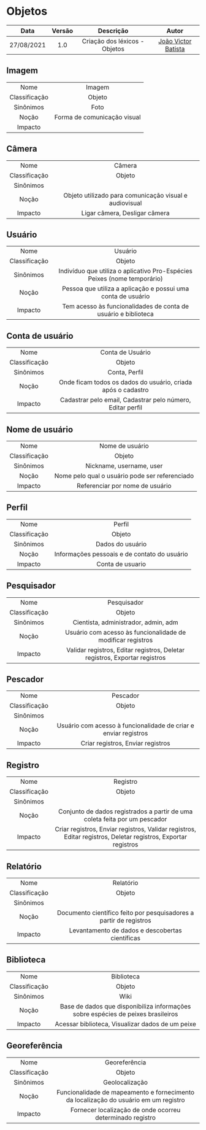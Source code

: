 # Objetos

|    Data    | Versão |                                      Descrição                                      |                             Autor                              |
| :--------: | :----: | :---------------------------------------------------------------------------------: | :------------------------------------------------------------: |
| 27/08/2021 |  1.0   |                            Criação dos léxicos - Objetos                            |     [João Victor Batista](https://github.com/jvBatista)     |



## Imagem

|      |                                                                                                                                                                                                |
| :--------: | :------------------------------------------------------------------------------------------------------------------------------------------------------------------------------------------------------: |
|    Nome     |                                                                                         Imagem                                                                                         |
|    Classificação     |                                                                                            Objeto                                                                                             |
|    Sinônimos     |                                                                               Foto                                                                                |
|    Noção     |                                                                             Forma de comunicação visual                                                                             |
|    Impacto     |                                                 


## Câmera

|      |                                                                                                                                                                                                |
| :--------: | :------------------------------------------------------------------------------------------------------------------------------------------------------------------------------------------------------: |
|    Nome     |                                                                                         Câmera                                                                                         |
|    Classificação     |                                                                                            Objeto                                                                                             |
|    Sinônimos     |                                                                                                                                                               |
|    Noção     |                                                                             Objeto utilizado para comunicação visual e audiovisual                                                                             |
|    Impacto     | Ligar câmera, Desligar câmera


## Usuário

|      |                                                                                                                                                                                                |
| :--------: | :------------------------------------------------------------------------------------------------------------------------------------------------------------------------------------------------------: |
|    Nome     |                                                                                         Usuário                                                                                         |
|    Classificação     |                                                                                            Objeto                                                                                             |
|    Sinônimos     |      Indivíduo que utiliza o aplicativo Pro-Espécies Peixes (nome temporário)                                                                                                                                                         |
|    Noção     |                                                                             Pessoa que utiliza a aplicação e possui uma conta de usuário                                                                             |
|    Impacto     | Tem acesso às funcionalidades de conta de usuário e biblioteca


## Conta de usuário

|      |                                                                                                                                                                                                |
| :--------: | :------------------------------------------------------------------------------------------------------------------------------------------------------------------------------------------------------: |
|    Nome     |                                                                                         Conta de Usuário                                                                                         |
|    Classificação     |                                                                                            Objeto                                                                                             |
|    Sinônimos     |      Conta, Perfil                                                                                                                                                         |
|    Noção     |    Onde ficam todos os dados do usuário, criada após o cadastro                                                                             |
|    Impacto     | Cadastrar pelo email, Cadastrar pelo número, Editar perfil


## Nome de usuário

|      |                                                                                                                                                                                                |
| :--------: | :------------------------------------------------------------------------------------------------------------------------------------------------------------------------------------------------------: |
|    Nome |                                                                                         Nome de usuário                                                                                           |
|    Classificação     |                                                                                            Objeto                                                                                             |
|    Sinônimos     |      Nickname, username, user                                                                                                                                                         |
|    Noção     |                                                                             Nome pelo qual o usuário pode ser referenciado                                                                             |
|    Impacto     | Referenciar por nome de usuário


## Perfil

|      |                                                                                                                                                                                                |
| :--------: | :------------------------------------------------------------------------------------------------------------------------------------------------------------------------------------------------------: |
|    Nome     |                                                                                         Perfil                                                                                         |
|    Classificação     |                                                                                            Objeto                                                                                             |
|    Sinônimos     |      Dados do usuário                                                                                                                                                         |
|    Noção     |                                                                             Informações pessoais e de contato do usuário                                                                             |
|    Impacto     | Conta de usuario


## Pesquisador

|      |                                                                                                                                                                                                |
| :--------: | :------------------------------------------------------------------------------------------------------------------------------------------------------------------------------------------------------: |
|    Nome     |                                                                                         Pesquisador                                                                                         |
|    Classificação     |                                                                                            Objeto                                                                                             |
|    Sinônimos     |      Cientista, administrador, admin, adm                                                                                                                                                         |
|    Noção     |                                                                             Usuário com acesso às funcionalidade de modificar registros                                                                       |
|    Impacto     | Validar registros, Editar registros, Deletar registros, Exportar registros



## Pescador

|      |                                                                                                                                                                                                |
| :--------: | :------------------------------------------------------------------------------------------------------------------------------------------------------------------------------------------------------: |
|    Nome     |                                                                                         Pescador                                                                                         |
|    Classificação     |                                                                                            Objeto                                                                                             |
|    Sinônimos     |                                                                                                                                                               |
|    Noção     |                                                                             Usuário com acesso à funcionalidade de criar e enviar registros                                                                             |
|    Impacto     | Criar registros, Enviar registros


## Registro

|      |                                                                                                                                                                                                |
| :--------: | :------------------------------------------------------------------------------------------------------------------------------------------------------------------------------------------------------: |
|    Nome     |                                                                                         Registro                                                                                         |
|    Classificação     |                                                                                            Objeto                                                                                             |
|    Sinônimos     |                                                                                                                                                               |
|    Noção     |                                                                             Conjunto de dados registrados a partir de uma coleta feita por um pescador                                                                             |
|    Impacto     | Criar registros, Enviar registros, Validar registros, Editar registros, Deletar registros, Exportar registros


## Relatório

|      |                                                                                                                                                                                                |
| :--------: | :------------------------------------------------------------------------------------------------------------------------------------------------------------------------------------------------------: |
|    Nome     |                                                                                         Relatório                                                                                         |
|    Classificação     |                                                                                            Objeto                                                                                             |
|    Sinônimos     |                                                                                                                                                               |
|    Noção     |                                                                             Documento científico feito por pesquisadores a partir de registros                                                                             |
|    Impacto     |  Levantamento de dados e descobertas científicas

## Biblioteca

|      |                                                                                                                                                                                                |
| :--------: | :------------------------------------------------------------------------------------------------------------------------------------------------------------------------------------------------------: |
|    Nome     |                                                                                         Biblioteca                                                                                         |
|    Classificação     |                                                                                            Objeto                                                                                             |
|    Sinônimos     |         Wiki                                                                                                                                                      |
|    Noção     |                                                                             Base de dados que disponibiliza informações sobre espécies de peixes brasileiros                                                                             |
|    Impacto     |  Acessar biblioteca, Visualizar dados de um peixe


## Georeferência

|      |                                                                                                                                                                                                |
| :--------: | :------------------------------------------------------------------------------------------------------------------------------------------------------------------------------------------------------: |
|    Nome     |                                                                                         Georeferência                                                                                         |
|    Classificação     |                                                                                            Objeto                                                                                             |
|    Sinônimos     |         Geolocalização                                                                                                                                                      |
|    Noção     |                                                                             Funcionalidade de mapeamento e fornecimento da localização do usuário em um registro                                                                             |
|    Impacto     |  Fornecer localização de onde ocorreu determinado registro

